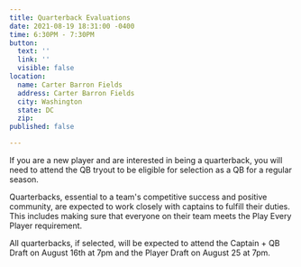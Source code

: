 ```yaml
---
title: Quarterback Evaluations
date: 2021-08-19 18:31:00 -0400
time: 6:30PM - 7:30PM
button:
  text: ''
  link: ''
  visible: false
location:
  name: Carter Barron Fields
  address: Carter Barron Fields
  city: Washington
  state: DC
  zip: 
published: false

---
```

If you are a new player and are interested in being a quarterback, you will need to attend the QB tryout to be eligible for selection as a QB for a regular season.

Quarterbacks, essential to a team's competitive success and positive community, are expected to work closely with captains to fulfill their duties.  This includes making sure that everyone on their team meets the Play Every Player requirement.

All quarterbacks, if selected, will be expected to attend the Captain + QB Draft on August 16th at 7pm and the Player Draft on August 25 at 7pm.